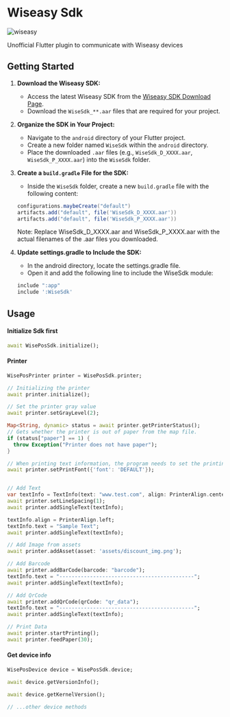 # Wiseasy Sdk

![wiseasy](https://github.com/user-attachments/assets/09ec3e85-7aa8-46c5-a9b5-4d483892d056)

Unofficial Flutter plugin to communicate with Wiseasy devices

## Getting Started

1. **Download the Wiseasy SDK:**

   - Access the latest Wiseasy SDK from the [Wiseasy SDK Download Page](https://wiseasygroup.feishu.cn/wiki/QACTwUFeLi09vTk059icNb5cn3g).
   - Download the `WiseSdk_**.aar` files that are required for your project.

2. **Organize the SDK in Your Project:**

   - Navigate to the `android` directory of your Flutter project.
   - Create a new folder named `WiseSdk` within the `android` directory.
   - Place the downloaded `.aar` files (e.g., `WiseSdk_D_XXXX.aar`, `WiseSdk_P_XXXX.aar`) into the `WiseSdk` folder.

3. **Create a `build.gradle` File for the SDK:**

   - Inside the `WiseSdk` folder, create a new `build.gradle` file with the following content:

   ```groovy
   configurations.maybeCreate("default")
   artifacts.add("default", file('WiseSdk_D_XXXX.aar'))
   artifacts.add("default", file('WiseSdk_P_XXXX.aar'))
   ```

   Note: Replace WiseSdk_D_XXXX.aar and WiseSdk_P_XXXX.aar with the actual filenames of the .aar files you downloaded.

4. **Update settings.gradle to Include the SDK:**

   - In the android directory, locate the settings.gradle file.
   - Open it and add the following line to include the WiseSdk module:

   ```groovy
   include ":app"
   include ':WiseSdk'
   ```

## Usage

#### Initialize Sdk first

```dart
await WisePosSdk.initialize();
```

#### Printer

```dart
WisePosPrinter printer = WisePosSdk.printer;

// Initializing the printer
await printer.initialize();

// Set the printer gray value
await printer.setGrayLevel(2);

Map<String, dynamic> status = await printer.getPrinterStatus();
// Gets whether the printer is out of paper from the map file.
if (status["paper"] == 1) {
  throw Exception("Printer does not have paper");
}

// When printing text information, the program needs to set the printing font. The current setting is the default font.
await printer.setPrintFont({'font': 'DEFAULT'});


// Add Text
var textInfo = TextInfo(text: "www.test.com", align: PrinterAlign.center, fontSize: 32);
await printer.setLineSpacing(1);
await printer.addSingleText(textInfo);

textInfo.align = PrinterAlign.left;
textInfo.text = "Sample Text";
await printer.addSingleText(textInfo);

// Add Image from assets
await printer.addAsset(asset: 'assets/discount_img.png');

// Add Barcode
await printer.addBarCode(barcode: "barcode");
textInfo.text = "--------------------------------------------";
await printer.addSingleText(textInfo);

// Add QrCode
await printer.addQrCode(qrCode: "qr_data");
textInfo.text = "--------------------------------------------";
await printer.addSingleText(textInfo);

// Print Data
await printer.startPrinting();
await printer.feedPaper(30);
```

#### Get device info

```dart
WisePosDevice device = WisePosSdk.device;

await device.getVersionInfo();

await device.getKernelVersion();

// ...other device methods
```
